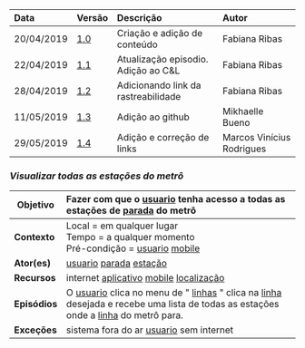 |Data|Versão|Descrição|Autor|
|:---|:---|:---|:---|
|20/04/2019|[1.0](https://github.com/Andre-Eduardo/2019.1-Requisitos-Moovit/tree/master/cenarios/versao%20cenarios%201.0)|Criação e adição de conteúdo|Fabiana Ribas|
|22/04/2019|[1.1](https://github.com/Andre-Eduardo/2019.1-Requisitos-Moovit/tree/master/cenarios/versao%20cenarios%201.1)|Atualização episodio. Adição ao C&L|Fabiana Ribas|
|28/04/2019|[1.2](https://github.com/Andre-Eduardo/2019.1-Requisitos-Moovit/tree/master/cenarios/versao%20cenarios%201.2)|Adicionando link da rastreabilidade|Fabiana Ribas|
|11/05/2019|[1.3](https://github.com/Andre-Eduardo/2019.1-Requisitos-Moovit/tree/master/cenarios/versao%20cenarios%201.3)|Adição ao github|Mikhaelle Bueno|
|29/05/2019|[1.4](https://github.com/Andre-Eduardo/2019.1-Requisitos-Moovit/tree/master/cenarios/versao%20cenarios%201.4)|Adição e correção de links |Marcos Vinícius Rodrigues|

### ***<a name="Visualizar Todas As Estações Do Metrô">Visualizar todas as estações do metrô</a>***

|**Objetivo**|Fazer com que o [usuario](https://github.com/Andre-Eduardo/2019.1-Requisitos-Moovit/wiki/L65-Usu%C3%A1rio) tenha acesso a todas as estações de [parada](https://github.com/Andre-Eduardo/2019.1-Requisitos-Moovit/wiki/L41---parada) do metrô |
|--|:--|
|**Contexto**|Local = em qualquer lugar<br>Tempo = a qualquer momento<br>Pré-condição = [usuario](https://github.com/Andre-Eduardo/2019.1-Requisitos-Moovit/wiki/L65-Usu%C3%A1rio) [mobile](https://github.com/Andre-Eduardo/2019.1-Requisitos-Moovit/wiki/L03---aplica%C3%A7ao-mobile) |
|**Ator(es)**|[usuario](https://github.com/Andre-Eduardo/2019.1-Requisitos-Moovit/wiki/L65-Usu%C3%A1rio) [parada](https://github.com/Andre-Eduardo/2019.1-Requisitos-Moovit/wiki/L41---parada) [estação](https://github.com/Andre-Eduardo/2019.1-Requisitos-Moovit/wiki/L18---esta%C3%A7%C3%A3o) |
|**Recursos**|internet [aplicativo](https://github.com/Andre-Eduardo/2019.1-Requisitos-Moovit/wiki/L03---aplica%C3%A7ao-mobile) [mobile](https://github.com/Andre-Eduardo/2019.1-Requisitos-Moovit/wiki/L03---aplica%C3%A7ao-mobile) [localização](https://github.com/Andre-Eduardo/2019.1-Requisitos-Moovit/wiki/L32---Localiza) |
|**Episódios**|O [usuario](https://github.com/Andre-Eduardo/2019.1-Requisitos-Moovit/wiki/L65-Usu%C3%A1rio) clica no menu de " [linhas](https://github.com/Andre-Eduardo/2019.1-Requisitos-Moovit/wiki/L30---linhas) " clica na [linha](https://github.com/Andre-Eduardo/2019.1-Requisitos-Moovit/wiki/L27---linha) desejada e recebe uma lista de todas as estações onde a [linha](https://github.com/Andre-Eduardo/2019.1-Requisitos-Moovit/wiki/L27---linha) do metrô para. |
|**Exceções**|sistema fora do ar [usuario](https://github.com/Andre-Eduardo/2019.1-Requisitos-Moovit/wiki/L65-Usu%C3%A1rio) sem internet |
<br><br>